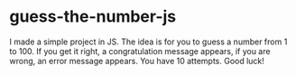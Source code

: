 # guess-the-number-js
I made a simple project in JS. The idea is for you to guess a number from 1 to 100. If you get it right, a congratulation message appears, if you are wrong, an error message appears. You have 10 attempts. Good luck!
